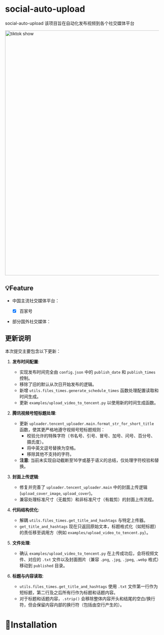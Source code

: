 # social-auto-upload
social-auto-upload 该项目旨在自动化发布视频到各个社交媒体平台

<img src="media/show/tkupload.gif" alt="tiktok show" width="800"/>

## 💡Feature
- 中国主流社交媒体平台：

  - [x] 百家号

- 部分国外社交媒体：

## 更新说明
本次提交主要包含以下更新：

1. **发布时间配置**:
   - 实现发布时间完全由 `config.json` 中的 `publish_date` 和 `publish_times` 控制。
   - 移除了旧的默认从次日开始发布的逻辑。
   - 新增 `utils.files_times.generate_schedule_times` 函数处理配置读取和时间生成。
   - 更新 `examples/upload_video_to_tencent.py` 以使用新的时间生成函数。

2. **腾讯视频号短标题处理**:
   - 更新 `uploader.tencent_uploader.main.format_str_for_short_title` 函数，使其更严格地遵守视频号短标题规则：
     - 校验允许的特殊字符（书名号、引号、冒号、加号、问号、百分号、摄氏度）。
     - 将中英文逗号替换为空格。
     - 移除其他不支持的字符。
   - **注意**: 当前未实现自动截断至16字或基于语义的总结，仅处理字符校验和替换。

3. **封面上传逻辑**:
   - 修复并完善了 `uploader.tencent_uploader.main` 中的封面上传逻辑 (`upload_cover_image`, `upload_cover`)。
   - 兼容处理标准尺寸（无裁剪）和非标准尺寸（有裁剪）的封面上传流程。

4. **代码结构优化**:
   - 解耦 `utils.files_times.get_title_and_hashtags` 与特定上传器。
   - `get_title_and_hashtags` 现在只返回原始文本，标题格式化（如短标题）的责任移至调用方（例如 `examples/upload_video_to_tencent.py`）。

5. **文件处理**:
   - 确认 `examples/upload_video_to_tencent.py` 在上传成功后，会将视频文件、对应的 `.txt` 文件以及封面图片（兼容 `.png`, `.jpg`, `.jpeg`, `.webp` 格式）移动到 `published` 目录。

6. **标题与内容读取**:
   - `utils.files_times.get_title_and_hashtags` 使用 `.txt` 文件第一行作为短标题，第二行及之后所有行作为标题和话题内容。
   - 对于标题和话题内容，`.strip()` 会移除整体内容开头和结尾的空白/换行符，但会保留内容内部的换行符（包括由空行产生的）。

# 💾Installation
